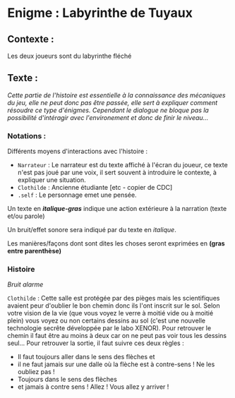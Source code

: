 # Enigme : Labyrinthe de Tuyaux

## Contexte :

Les deux joueurs sont du labyrinthe fléché

## Texte :

*Cette partie de l'histoire est essentielle à la connaissance des mécaniques du jeu, elle ne peut donc pas être passée, elle sert à expliquer comment résoudre ce type d'énigmes. Cependant le dialogue ne bloque pas la possibilité d'intéragir avec l'environement et donc de finir le niveau...*

### Notations :

Différents moyens d'interactions avec l'histoire :
* ```Narrateur``` : Le narrateur est du texte affiché à l'écran du joueur, ce texte n'est pas joué par une voix, il sert souvent à introduire le contexte, à expliquer une situation.
* ```Clothilde``` : Ancienne étudiante [etc - copier de CDC]
* ```.self``` : Le personnage emet une pensée.

Un texte en ***italique-gras*** indique une action extérieure à la narration (texte et/ou parole)

Un bruit/effet sonore sera indiqué par du texte en *italique*.

Les manières/façons dont sont dites les choses seront exprimées en **(gras entre parenthèse)**

### Histoire

*Bruit alarme*

```Clothilde``` : Cette salle est protégée par des pièges mais les scientifiques avaient peur d'oublier le bon chemin donc ils l'ont inscrit sur le sol. Selon votre vision de la vie (que vous voyez le verre à moitié vide ou à moitié plein) vous voyez ou non certains dessins au sol (c'est une nouvelle technologie secrête développée par le labo XENOR). Pour retrouver le chemin il faut être au moins à deux car on ne peut pas voir tous les dessins seul... Pour retrouver la sortie, il faut suivre ces deux règles :
* Il faut toujours aller dans le sens des flèches et 
* il ne faut jamais sur une dalle où la flèche est à contre-sens !
Ne les oubliez pas ! 
* Toujours dans le sens des flèches 
* et jamais à contre sens !
Allez ! Vous allez y arriver !